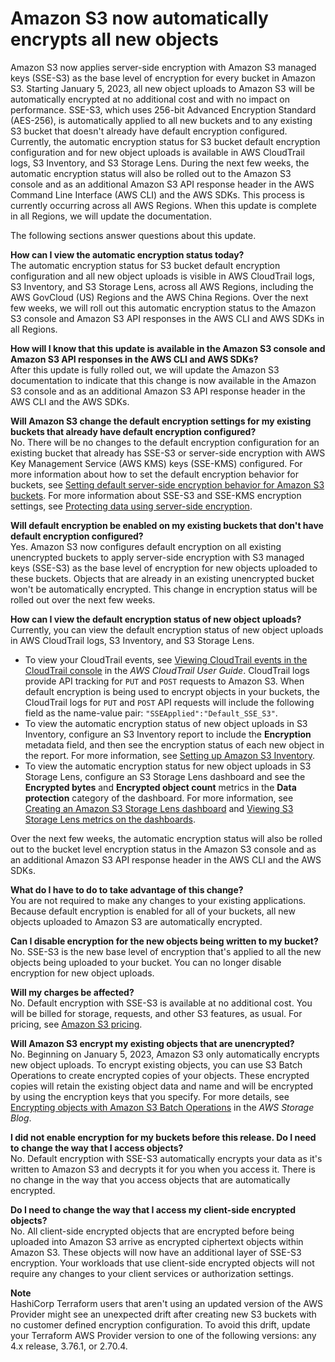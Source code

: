# Amazon S3 now automatically encrypts all new objects<a name="default-encryption-faq"></a>

Amazon S3 now applies server\-side encryption with Amazon S3 managed keys \(SSE\-S3\) as the base level of encryption for every bucket in Amazon S3\. Starting January 5, 2023, all new object uploads to Amazon S3 will be automatically encrypted at no additional cost and with no impact on performance\. SSE\-S3, which uses 256\-bit Advanced Encryption Standard \(AES\-256\), is automatically applied to all new buckets and to any existing S3 bucket that doesn't already have default encryption configured\. Currently, the automatic encryption status for S3 bucket default encryption configuration and for new object uploads is available in AWS CloudTrail logs, S3 Inventory, and S3 Storage Lens\. During the next few weeks, the automatic encryption status will also be rolled out to the Amazon S3 console and as an additional Amazon S3 API response header in the AWS Command Line Interface \(AWS CLI\) and the AWS SDKs\. This process is currently occurring across all AWS Regions\. When this update is complete in all Regions, we will update the documentation\.

The following sections answer questions about this update\. 

**How can I view the automatic encryption status today?**  
The automatic encryption status for S3 bucket default encryption configuration and all new object uploads is visible in AWS CloudTrail logs, S3 Inventory, and S3 Storage Lens, across all AWS Regions, including the AWS GovCloud \(US\) Regions and the AWS China Regions\. Over the next few weeks, we will roll out this automatic encryption status to the Amazon S3 console and Amazon S3 API responses in the AWS CLI and AWS SDKs in all Regions\.

**How will I know that this update is available in the Amazon S3 console and Amazon S3 API responses in the AWS CLI and AWS SDKs?**  
After this update is fully rolled out, we will update the Amazon S3 documentation to indicate that this change is now available in the Amazon S3 console and as an additional Amazon S3 API response header in the AWS CLI and the AWS SDKs\.

**Will Amazon S3 change the default encryption settings for my existing buckets that already have default encryption configured?**  
No\. There will be no changes to the default encryption configuration for an existing bucket that already has SSE\-S3 or server\-side encryption with AWS Key Management Service \(AWS KMS\) keys \(SSE\-KMS\) configured\. For more information about how to set the default encryption behavior for buckets, see [Setting default server\-side encryption behavior for Amazon S3 buckets](bucket-encryption.md)\. For more information about SSE\-S3 and SSE\-KMS encryption settings, see [Protecting data using server\-side encryption](serv-side-encryption.md)\.

**Will default encryption be enabled on my existing buckets that don't have default encryption configured?**  
Yes\. Amazon S3 now configures default encryption on all existing unencrypted buckets to apply server\-side encryption with S3 managed keys \(SSE\-S3\) as the base level of encryption for new objects uploaded to these buckets\. Objects that are already in an existing unencrypted bucket won't be automatically encrypted\. This change in encryption status will be rolled out over the next few weeks\.

**How can I view the default encryption status of new object uploads?**  
Currently, you can view the default encryption status of new object uploads in AWS CloudTrail logs, S3 Inventory, and S3 Storage Lens\.
+ To view your CloudTrail events, see [Viewing CloudTrail events in the CloudTrail console](https://docs.aws.amazon.com/awscloudtrail/latest/userguide/view-cloudtrail-events-console.html) in the *AWS CloudTrail User Guide*\. CloudTrail logs provide API tracking for `PUT` and `POST` requests to Amazon S3\. When default encryption is being used to encrypt objects in your buckets, the CloudTrail logs for `PUT` and `POST` API requests will include the following field as the name\-value pair: `"SSEApplied":"Default_SSE_S3"`\. 
+ To view the automatic encryption status of new object uploads in S3 Inventory, configure an S3 Inventory report to include the **Encryption** metadata field, and then see the encryption status of each new object in the report\. For more information, see [Setting up Amazon S3 Inventory](https://docs.aws.amazon.com/AmazonS3/latest/userguide/configure-inventory.html#storage-inventory-setting-up)\.
+ To view the automatic encryption status for new object uploads in S3 Storage Lens, configure an S3 Storage Lens dashboard and see the **Encrypted bytes** and **Encrypted object count** metrics in the **Data protection** category of the dashboard\. For more information, see [Creating an Amazon S3 Storage Lens dashboard](storage_lens_console_creating.md) and [Viewing S3 Storage Lens metrics on the dashboards](storage_lens_view_metrics_dashboard.md)\.

Over the next few weeks, the automatic encryption status will also be rolled out to the bucket level encryption status in the Amazon S3 console and as an additional Amazon S3 API response header in the AWS CLI and the AWS SDKs\. 

**What do I have to do to take advantage of this change?**  
You are not required to make any changes to your existing applications\. Because default encryption is enabled for all of your buckets, all new objects uploaded to Amazon S3 are automatically encrypted\.

**Can I disable encryption for the new objects being written to my bucket?**  
No\. SSE\-S3 is the new base level of encryption that's applied to all the new objects being uploaded to your bucket\. You can no longer disable encryption for new object uploads\.

**Will my charges be affected?**  
No\. Default encryption with SSE\-S3 is available at no additional cost\. You will be billed for storage, requests, and other S3 features, as usual\. For pricing, see [Amazon S3 pricing](http://aws.amazon.com/s3/pricing/)\.

**Will Amazon S3 encrypt my existing objects that are unencrypted?**  
No\. Beginning on January 5, 2023, Amazon S3 only automatically encrypts new object uploads\. To encrypt existing objects, you can use S3 Batch Operations to create encrypted copies of your objects\. These encrypted copies will retain the existing object data and name and will be encrypted by using the encryption keys that you specify\. For more details, see [Encrypting objects with Amazon S3 Batch Operations](http://aws.amazon.com/blogs/storage/encrypting-objects-with-amazon-s3-batch-operations/) in the *AWS Storage Blog*\.

**I did not enable encryption for my buckets before this release\. Do I need to change the way that I access objects?**  
No\. Default encryption with SSE\-S3 automatically encrypts your data as it's written to Amazon S3 and decrypts it for you when you access it\. There is no change in the way that you access objects that are automatically encrypted\.

**Do I need to change the way that I access my client\-side encrypted objects?**  
No\. All client\-side encrypted objects that are encrypted before being uploaded into Amazon S3 arrive as encrypted ciphertext objects within Amazon S3\. These objects will now have an additional layer of SSE\-S3 encryption\. Your workloads that use client\-side encrypted objects will not require any changes to your client services or authorization settings\.

**Note**  
HashiCorp Terraform users that aren't using an updated version of the AWS Provider might see an unexpected drift after creating new S3 buckets with no customer defined encryption configuration\. To avoid this drift, update your Terraform AWS Provider version to one of the following versions: any 4\.x release, 3\.76\.1, or 2\.70\.4\.